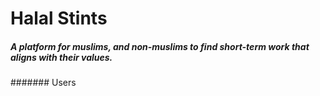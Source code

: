 # **Halal Stints**

##### A platform for muslims, and non-muslims to find short-term work that aligns with their values.

####### Users
